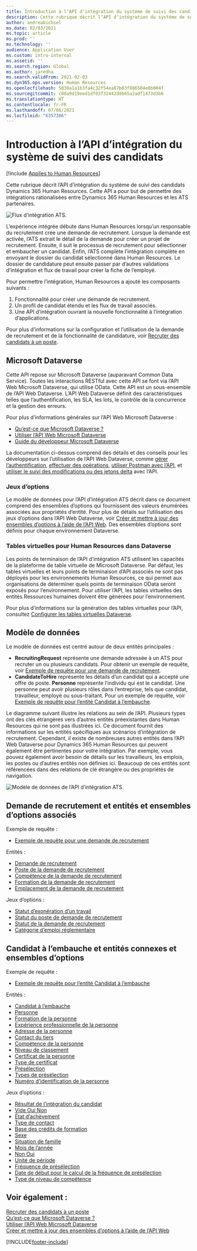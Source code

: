 ```yaml
---
title: Introduction à l’API d’intégration du système de suivi des candidats
description: Cette rubrique décrit l’API d’intégration du système de suivi des candidats Dynamics 365 Human Resources.
author: andreabichsel
ms.date: 02/03/2021
ms.topic: article
ms.prod: ''
ms.technology: ''
audience: Application User
ms.custom: intro-internal
ms.assetid: ''
ms.search.region: Global
ms.author: jaredha
ms.search.validFrom: 2021-02-03
ms.dyn365.ops.version: Human Resources
ms.openlocfilehash: 5038a1a1b3fa4c32f54ea87b03f886504e0b004f
ms.sourcegitcommit: c08a9d19eed1df03f32442ddb65a2adf1473d3b6
ms.translationtype: HT
ms.contentlocale: fr-FR
ms.lasthandoff: 07/06/2021
ms.locfileid: "6357386"
---
```

# <a name="applicant-tracking-system-integration-api-introduction"></a>Introduction à l’API d’intégration du système de suivi des candidats

[!include [Applies to Human Resources](../includes/applies-to-hr.md)]

Cette rubrique décrit l’API d’intégration du système de suivi des candidats Dynamics 365 Human Resources. Cette API a pour but de permettre des intégrations rationalisées entre Dynamics 365 Human Resources et les ATS partenaires.

![Flux d’intégration ATS.](media/hr-admin-integration-ats-api-introduction-flow.png)

L’expérience intégrée débute dans Human Resources lorsqu’un responsable du recrutement crée une demande de recrutement. Lorsque la demande est activée, l’ATS extrait le détail de la demande pour créer un projet de recrutement. Ensuite, il suit le processus de recrutement pour sélectionner et embaucher un candidat. Enfin, l’ATS complète l’intégration complète en envoyant le dossier du candidat sélectionné dans Human Resources. Le dossier de candidature peut ensuite passer par d’autres validations d’intégration et flux de travail pour créer la fiche de l’employé.

Pour permettre l’intégration, Human Resources a ajouté les composants suivants :

1.  Fonctionnalité pour créer une demande de recrutement.
2.  Un profil de candidat étendu et les flux de travail associés.
3.  Une API d’intégration ouvrant la nouvelle fonctionnalité à l’intégration d’applications.

Pour plus d’informations sur la configuration et l’utilisation de la demande de recrutement et de la fonctionnalité de candidature, voir [Recruter des candidats à un poste](hr-personnel-recruit.md).

## <a name="microsoft-dataverse"></a>Microsoft Dataverse

Cette API repose sur Microsoft Dataverse (auparavant Common Data Service). Toutes les interactions RESTful avec cette API se font via l’API Web Microsoft Dataverse, qui utilise OData. Cette API est un sous-ensemble de l’API Web Dataverse. L’API Web Dataverse définit des caractéristiques telles que l’authentification, les SLA, les lots, le contrôle de la concurrence et la gestion des erreurs.

Pour plus d’informations générales sur l’API Web Microsoft Dataverse :

- [Qu’est-ce que Microsoft Dataverse ?](/powerapps/maker/data-platform/data-platform-intro)
- [Utiliser l’API Web Microsoft Dataverse](/powerapps/developer/data-platform/webapi/overview)
- [Guide du développeur Microsoft Dataverse](/powerapps/developer/data-platform)

La documentation ci-dessus comprend des détails et des conseils pour les développeurs sur l’utilisation de l’API Web Dataverse, comme [gérer l’authentification](/powerapps/developer/data-platform/webapi/authenticate-web-api), [effectuer des opérations](/powerapps/developer/data-platform/webapi/perform-operations-web-api), [ utiliser Postman avec l’API](/powerapps/developer/data-platform/webapi/use-postman-web-api), et [utiliser le suivi des modifications ou des jetons delta](/powerapps/developer/data-platform/use-change-tracking-synchronize-data-external-systems) avec l’API.

### <a name="option-sets"></a>Jeux d’options

Le modèle de données pour l’API d’intégration ATS décrit dans ce document comprend des ensembles d’options qui fournissent des valeurs énumérées associées aux propriétés d’entité. Pour plus de détails sur l’utilisation des jeux d’options dans l’API Web Dataverse, voir [Créer et mettre à jour des ensembles d’options à l’aide de l’API Web](/powerapps/developer/data-platform/webapi/create-update-optionsets). Des ensembles d’options sont définis pour chaque environnement Dataverse.

### <a name="virtual-tables-for-human-resources-in-dataverse"></a>Tables virtuelles pour Human Resources dans Dataverse

Les points de terminaison de l’API d’intégration ATS utilisent les capacités de la plateforme de table virtuelle de Microsoft Dataverse. Par défaut, les tables virtuelles et leurs points de terminaison d’API associés ne sont pas déployés pour les environnements Human Resources, ce qui permet aux organisations de déterminer quels points de terminaison OData seront exposés pour l’environnement. Pour utiliser l’API, les tables virtuelles des entités Ressources humaines doivent être générées pour l’environnement. 

Pour plus d’informations sur la génération des tables virtuelles pour l’API, consultez [Configurer les tables virtuelles Dataverse](./hr-admin-integration-common-data-service-virtual-entities.md).

## <a name="data-model"></a>Modèle de données

Le modèle de données est centré autour de deux entités principales :

- **RecruitingRequest** représente une demande adressée à un ATS pour recruter un ou plusieurs candidats. Pour obtenir un exemple de requête, voir [Exemple de requête pour une demande de recrutement](hr-admin-integration-ats-api-recruiting-request-example-query.md).
- **CandidateToHire** représente les détails d’un candidat qui a accepté une offre de poste. **Personne** représente l’individu qui est le candidat. Une personne peut avoir plusieurs rôles dans l’entreprise, tels que candidat, travailleur, employé ou sous-traitant. Pour un exemple de requête, voir [Exemple de requête pour l’entité Candidat à l’embauche](hr-admin-integration-ats-api-candidate-to-hire-example-query.md).

Le diagramme suivant illustre les relations au sein de l’API. Plusieurs types ont des clés étrangères vers d’autres entités préexistantes dans Human Resources qui ne sont pas illustrées ici. Ce document fournit des informations sur les entités spécifiques aux scénarios d’intégration de recrutement. Cependant, il existe de nombreuses autres entités dans l’API Web Dataverse pour Dynamics 365 Human Resources qui peuvent également être pertinentes pour votre intégration. Par exemple, vous pouvez également avoir besoin de détails sur les travailleurs, les emplois, les postes ou d’autres entités non définies ici. Beaucoup de ces entités sont référencées dans des relations de clé étrangère ou des propriétés de navigation.

![Modèle de données de l’API d’intégration ATS.](media/hr-admin-integration-ats-api-data-model.png)

## <a name="recruiting-request-and-related-entities-and-option-sets"></a>Demande de recrutement et entités et ensembles d’options associés

Exemple de requête : 

- [Exemple de requête pour une demande de recrutement](hr-admin-integration-ats-api-recruiting-request-example-query.md)

Entités :

- [Demande de recrutement](hr-admin-integration-ats-api-recruiting-request.md)
- [Poste de la demande de recrutement](hr-admin-integration-ats-api-recruiting-request-position.md)
- [Compétence de la demande de recrutement](hr-admin-integration-ats-api-recruiting-request-skill.md)
- [Formation de la demande de recrutement](hr-admin-integration-ats-api-recruiting-request-education.md)
- [Emplacement de la demande de recrutement](hr-admin-integration-ats-api-recruiting-request-location.md)

Jeux d’options :

- [Statut d’exonération d’un travail](hr-admin-integration-ats-api-job-exempt-status.md)
- [Statut du poste de demande de recrutement](hr-admin-integration-ats-api-recruiting-request-position-status.md)
- [Statut de la demande de recrutement](hr-admin-integration-ats-api-recruiting-request-status.md)
- [Catégorie d’emploi réglementaire](hr-admin-integration-ats-api-regulatory-job-category.md)

## <a name="candidate-to-hire-and-related-entities-and-option-sets"></a>Candidat à l’embauche et entités connexes et ensembles d’options

Exemple de requête :

- [Exemple de requête pour l’entité Candidat à l’embauche](hr-admin-integration-ats-api-candidate-to-hire-example-query.md)

Entités :

- [Candidat à l’embauche](hr-admin-integration-ats-api-candidate-to-hire.md)
- [Personne](hr-admin-integration-ats-api-person.md)
- [Formation de la personne](hr-admin-integration-ats-api-person-education.md)
- [Expérience professionnelle de la personne](hr-admin-integration-ats-api-person-professional-experience.md)
- [Adresse de la personne](hr-admin-integration-ats-api-person-address.md)
- [Contact du tiers](hr-admin-integration-ats-api-party-contact.md)
- [Compétence de la personne](hr-admin-integration-ats-api-person-skill.md)
- [Niveau de classement](hr-admin-integration-ats-api-rating-level.md)
- [Certificat de la personne](hr-admin-integration-ats-api-person-certificate.md)
- [Type de certificat](hr-admin-integration-ats-api-certificate-type.md)
- [Présélection](hr-admin-integration-ats-api-person-screening.md)
- [Types de présélection](hr-admin-integration-ats-api-screening-types.md)
- [Numéro d’identification de la personne](hr-admin-integration-ats-api-person-identification-number.md)

Jeux d’options :

- [Résultat de l’intégration du candidat](hr-admin-integration-ats-api-applicant-integration-result.md)
- [Vide Oui Non](hr-admin-integration-ats-api-blank-yes-no.md)
- [État d’achèvement](hr-admin-integration-ats-api-completion-status.md)
- [Type de contact](hr-admin-integration-ats-api-contact-type.md)
- [Base des crédits de formation](hr-admin-integration-ats-api-education-credit-basis.md)
- [Sexe](hr-admin-integration-ats-api-gender.md)
- [Situation de famille](hr-admin-integration-ats-api-marital-status.md)
- [Mois de l’année](hr-admin-integration-ats-api-months-of-year.md)
- [Non Oui](hr-admin-integration-ats-api-no-yes.md)
- [Unité de période](hr-admin-integration-ats-api-period-unit.md)
- [Fréquence de présélection](hr-admin-integration-ats-api-screening-frequency.md)
- [Date de début pour le calcul de la fréquence de présélection](hr-admin-integration-ats-api-screening-frequency-generate-from.md)
- [Type de niveau de compétence](hr-admin-integration-ats-api-skill-level-type.md)

## <a name="see-also"></a>Voir également :

[Recruter des candidats à un poste](hr-personnel-recruit.md)<br>
[Qu’est-ce que Microsoft Dataverse ?](/powerapps/maker/data-platform/data-platform-intro)<br>
[Utiliser l’API Web Microsoft Dataverse](/powerapps/developer/data-platform/webapi/overview)<br>
[Créer et mettre à jour des ensembles d’options à l’aide de l’API Web](/powerapps/developer/data-platform/webapi/create-update-optionsets)<br>

[!INCLUDE[footer-include](../includes/footer-banner.md)]